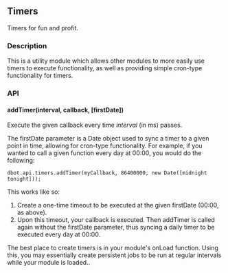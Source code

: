 ## Timers

Timers for fun and profit.

### Description

This is a utility module which allows other modules to more easily use timers to
execute functionality, as well as providing simple cron-type functionality for
timers.

### API

#### addTimer(interval, callback, [firstDate])
Execute the given callback every time *interval* (in ms) passes.

The firstDate parameter is a Date object used to sync a timer to a given point in 
time, allowing for cron-type functionality. For example, if you wanted to call a 
given function every day at 00:00, you would do the following:

    dbot.api.timers.addTimer(myCallback, 86400000, new Date([midnight tonight]));

This works like so:

1. Create a one-time timeout to be executed at the given firstDate (00:00, as
above).
2. Upon this timeout, your callback is executed. Then addTimer is called again
without the firstDate parameter, thus syncing a daily timer to be executed every 
day at 00:00.

The best place to create timers is in your module's onLoad function. Using this,
you may essentially create persistent jobs to be run at regular intervals while
your module is loaded..
